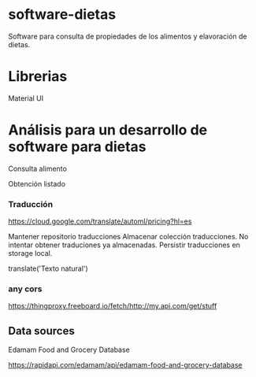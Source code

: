 # software-dietas
Software para consulta de propiedades de los alimentos y elavoración de dietas.


# Librerias

Material UI




# Análisis para un desarrollo de software para dietas


Consulta alimento

Obtención listado







### Traducción

https://cloud.google.com/translate/automl/pricing?hl=es

Mantener repositorio traducciones
Almacenar colección traducciones. No intentar obtener traduciones ya almacenadas. Persistir traducciones en storage local.

translate('Texto natural')


### any cors

https://thingproxy.freeboard.io/fetch/http://my.api.com/get/stuff



## Data sources


Edamam Food and Grocery Database

https://rapidapi.com/edamam/api/edamam-food-and-grocery-database
